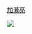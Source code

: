 <a href="https://youpy.jottit.com/%E5%8A%A0%E7%80%AC%E4%BA%AE">加瀬亮</a>

<img src="https://images1-focus-opensocial.googleusercontent.com/gadgets/proxy?url=http://mainichi.jp/graph/2013/01/23/20130123k0000m040033000c/image/001.jpg&container=focus&gadget=a&rewriteMime=image/*&refresh=31536000&resize_h=150&resize_w=150&no_expand=1">

